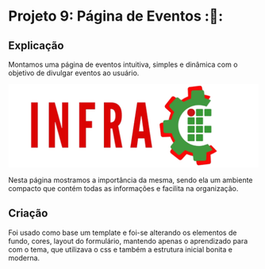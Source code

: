 # Projeto 9: Página de Eventos :🥂:

## Explicação
Montamos uma página de eventos intuitiva, simples e dinâmica com o objetivo de divulgar eventos ao usuário. 

![Logomarca InfraIF](https://github.com/iuripprata/infraWEB/blob/main/Projeto04/assets/img/logos/logo.png)

Nesta página mostramos a importância da mesma, sendo ela um ambiente compacto que contém todas as informações e facilita na organização.

## Criação
Foi usado como base um template e foi-se alterando os elementos de fundo, cores, layout do formulário, mantendo apenas o aprendizado para com o tema, que utilizava o css e também a estrutura inicial bonita e moderna.

